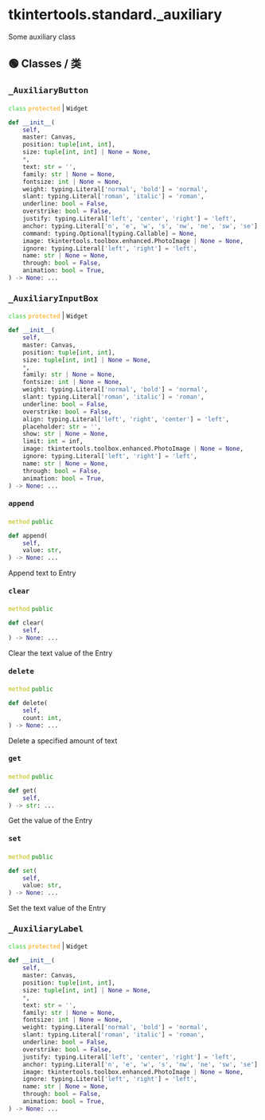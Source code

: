 # tkintertools.standard._auxiliary

Some auxiliary class

## 🟢 Classes / 类

### <big>`_AuxiliaryButton`</big>



<code style='color: limegreen;'>class</code> <code style='color: orange;'>protected</code> | `Widget`


```python
def __init__(
    self,
    master: Canvas,
    position: tuple[int, int],
    size: tuple[int, int] | None = None,
    *,
    text: str = '',
    family: str | None = None,
    fontsize: int | None = None,
    weight: typing.Literal['normal', 'bold'] = 'normal',
    slant: typing.Literal['roman', 'italic'] = 'roman',
    underline: bool = False,
    overstrike: bool = False,
    justify: typing.Literal['left', 'center', 'right'] = 'left',
    anchor: typing.Literal['n', 'e', 'w', 's', 'nw', 'ne', 'sw', 'se'] = 'center',
    command: typing.Optional[typing.Callable] = None,
    image: tkintertools.toolbox.enhanced.PhotoImage | None = None,
    ignore: typing.Literal['left', 'right'] = 'left',
    name: str | None = None,
    through: bool = False,
    animation: bool = True,
) -> None: ...
```





### <big>`_AuxiliaryInputBox`</big>



<code style='color: limegreen;'>class</code> <code style='color: orange;'>protected</code> | `Widget`


```python
def __init__(
    self,
    master: Canvas,
    position: tuple[int, int],
    size: tuple[int, int] | None = None,
    *,
    family: str | None = None,
    fontsize: int | None = None,
    weight: typing.Literal['normal', 'bold'] = 'normal',
    slant: typing.Literal['roman', 'italic'] = 'roman',
    underline: bool = False,
    overstrike: bool = False,
    align: typing.Literal['left', 'right', 'center'] = 'left',
    placeholder: str = '',
    show: str | None = None,
    limit: int = inf,
    image: tkintertools.toolbox.enhanced.PhotoImage | None = None,
    ignore: typing.Literal['left', 'right'] = 'left',
    name: str | None = None,
    through: bool = False,
    animation: bool = True,
) -> None: ...
```



#### <big>`append`</big>


<code style='color: #BBBB00;'>method</code> <code style='color: green;'>public</code>

```python
def append(
    self,
    value: str,
) -> None: ...
```
Append text to Entry

#### <big>`clear`</big>


<code style='color: #BBBB00;'>method</code> <code style='color: green;'>public</code>

```python
def clear(
    self,
) -> None: ...
```
Clear the text value of the Entry

#### <big>`delete`</big>


<code style='color: #BBBB00;'>method</code> <code style='color: green;'>public</code>

```python
def delete(
    self,
    count: int,
) -> None: ...
```
Delete a specified amount of text

#### <big>`get`</big>


<code style='color: #BBBB00;'>method</code> <code style='color: green;'>public</code>

```python
def get(
    self,
) -> str: ...
```
Get the value of the Entry

#### <big>`set`</big>


<code style='color: #BBBB00;'>method</code> <code style='color: green;'>public</code>

```python
def set(
    self,
    value: str,
) -> None: ...
```
Set the text value of the Entry



### <big>`_AuxiliaryLabel`</big>



<code style='color: limegreen;'>class</code> <code style='color: orange;'>protected</code> | `Widget`


```python
def __init__(
    self,
    master: Canvas,
    position: tuple[int, int],
    size: tuple[int, int] | None = None,
    *,
    text: str = '',
    family: str | None = None,
    fontsize: int | None = None,
    weight: typing.Literal['normal', 'bold'] = 'normal',
    slant: typing.Literal['roman', 'italic'] = 'roman',
    underline: bool = False,
    overstrike: bool = False,
    justify: typing.Literal['left', 'center', 'right'] = 'left',
    anchor: typing.Literal['n', 'e', 'w', 's', 'nw', 'ne', 'sw', 'se'] = 'center',
    image: tkintertools.toolbox.enhanced.PhotoImage | None = None,
    ignore: typing.Literal['left', 'right'] = 'left',
    name: str | None = None,
    through: bool = False,
    animation: bool = True,
) -> None: ...
```





